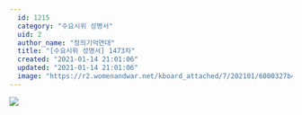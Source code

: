 ```yaml
---
  id: 1215
  category: "수요시위 성명서"
  uid: 2
  author_name: "정의기억연대"
  title: "[수요시위 성명서] 1473차"
  created: "2021-01-14 21:01:06"
  updated: "2021-01-14 21:01:06"
  image: "https://r2.womenandwar.net/kboard_attached/7/202101/6000327b401065662485.jpg"
---
```

![](https://r2.womenandwar.net/kboard_attached/7/202101/6000327b401065662485.jpg)